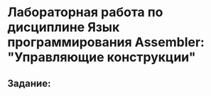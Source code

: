 # Лабораторная работа по дисциплине Язык программирования Assembler: <br/> "Управляющие конструкции"
## Задание:

##